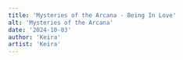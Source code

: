 ```yaml
---
title: 'Mysteries of the Arcana - Being In Love'
alt: 'Mysteries of the Arcana'
date: '2024-10-03'
author: 'Keira'
artist: 'Keira'
---
```

